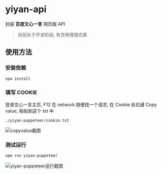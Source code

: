 # yiyan-api

封装 **百度文心一言** 网页版 API

> 目前处于开发阶段, 有空再慢慢完善

## 使用方法

### 安装依赖

```bash
npm install
```

### 填写 COOKIE

登录文心一言主页, F12 在 network 随便找一个请求, 在 Cookie 处右键 Copy value, 粘贴到这个 txt 中

```
./yiyan-puppeteer/cookie.txt
```

![copyvalue截图](https://user-images.githubusercontent.com/8413791/234236373-ed430dd0-087a-4df9-b916-65aac073f4fa.png)

### 测试运行

```bash
npm run yiyan-puppeteer
```

![yiyan-puppeteer运行截图](https://user-images.githubusercontent.com/8413791/234236909-ad14432b-29b8-4276-bb72-05c003be4b20.png)
